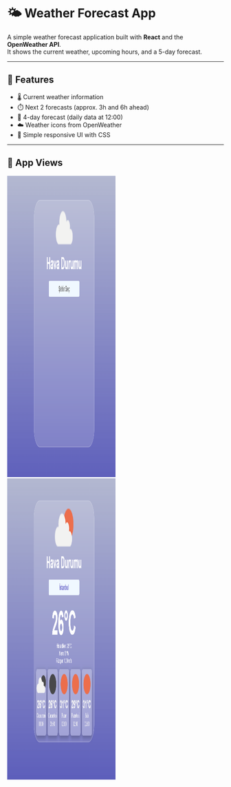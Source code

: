 # 🌤️ Weather Forecast App

A simple weather forecast application built with **React** and the **OpenWeather API**.  
It shows the current weather, upcoming hours, and a 5-day forecast.

---

## 🚀 Features

- 🌡️ Current weather information
- ⏱️ Next 2 forecasts (approx. 3h and 6h ahead)
- 📅 4-day forecast (daily data at 12:00)
- ☁️ Weather icons from OpenWeather
- 🎨 Simple responsive UI with CSS

---
## 👀 App Views

<div display="flex" flex-direction="row">
  <img src="./screenshots/home.png" width="50%" height="700" />
  <img src="./screenshots/detail.png" width="50%" height="700" />
</div>
